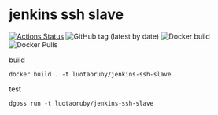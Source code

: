 # jenkins ssh slave

[![Actions Status](https://github.com/{luotaoruby}/{jenkins-ssh-slave}/workflows/{goss_tests}/badge.svg)](https://github.com/{owner}/{repo}/actions)
![GitHub tag (latest by date)](https://img.shields.io/github/v/tag/luotaoruby/jenkins-ssh-slave)
![Docker build](https://img.shields.io/docker/build/luotaoruby/jenkins-ssh-slave)
![Docker Pulls](https://img.shields.io/docker/pulls/luotaoruby/jenkins-ssh-slave)

build

```
docker build . -t luotaoruby/jenkins-ssh-slave
```

test

```
dgoss run -t luotaoruby/jenkins-ssh-slave
```
